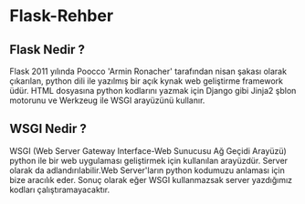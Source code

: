 # Flask-Rehber

## Flask Nedir ?

Flask 2011 yılında Poocco 'Armin Ronacher' tarafından nisan şakası olarak çıkarılan, python dili ile yazılmış bir açık kynak web geliştirme framework üdür.
HTML dosyasına python kodlarını yazmak için Django gibi Jinja2 şblon motorunu ve Werkzeug ile WSGI arayüzünü kullanır.

## WSGI Nedir ?

WSGI (Web Server Gateway Interface-Web Sunucusu Ağ Geçidi Arayüzü) python ile bir web uygulaması geliştirmek için kullanılan arayüzdür. Server olarak da adlandırılabilir.Web Server'ların python kodumuzu anlaması için bize aracılık eder. Sonuç olarak eğer WSGI kullanmazsak server yazdığımız kodları çalıştıramayacaktır.

